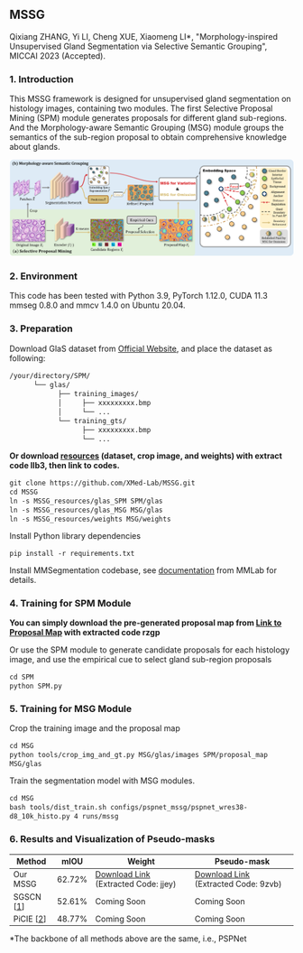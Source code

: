 ## MSSG

Qixiang ZHANG, Yi LI, Cheng XUE, Xiaomeng LI*, "Morphology-inspired Unsupervised Gland Segmentation via Selective Semantic Grouping", MICCAI 2023 (Accepted).



### 1. Introduction
This MSSG framework is designed for unsupervised gland segmentation on histology images, containing two modules. The first Selective Proposal Mining (SPM) module generates proposals for different gland sub-regions. And the Morphology-aware Semantic Grouping (MSG) module groups the semantics of the sub-region proposal to obtain comprehensive knowledge about glands.

![figure](fig/figure.png)



### 2. Environment

This code has been tested with Python 3.9, PyTorch 1.12.0, CUDA 11.3 mmseg 0.8.0 and mmcv 1.4.0 on Ubuntu 20.04.



### 3. Preparation

Download GlaS dataset from [Official Website](https://warwick.ac.uk/fac/cross_fac/tia/data/glascontest/), and place the dataset as following:

```shell
/your/directory/SPM/
      └── glas/
            ├── training_images/
            │     ├── xxxxxxxxx.bmp
            │     └── ...
            └── training_gts/
                  ├── xxxxxxxxx.bmp
                  └── ...
```



**Or download [resources](https://pan.baidu.com/s/1htY5nZacceXj_m2FlY8uXw) (dataset, crop image, and weights) with extract code llb3, then link to codes.**

```shell
git clone https://github.com/XMed-Lab/MSSG.git
cd MSSG
ln -s MSSG_resources/glas_SPM SPM/glas
ln -s MSSG_resources/glas_MSG MSG/glas
ln -s MSSG_resources/weights MSG/weights
```

Install Python library dependencies
```shell
pip install -r requirements.txt
```

Install MMSegmentation codebase, see [documentation](https://mmsegmentation.readthedocs.io/en/latest/) from MMLab for details.



### 4. Training for SPM Module

**You can simply download the pre-generated proposal map from [Link to Proposal Map](https://pan.baidu.com/s/1wDJ7JVcT0KgeUa-03gGLBg) with extracted code rzgp**

Or use the SPM module to generate candidate proposals for each histology image, and use the empirical cue to select gland sub-region proposals

```shell
cd SPM
python SPM.py 
```



### 5. Training for MSG Module

Crop the training image and the proposal map

```shell
cd MSG
python tools/crop_img_and_gt.py MSG/glas/images SPM/proposal_map MSG/glas
```



Train the segmentation model with MSG modules.

```shell
cd MSG
bash tools/dist_train.sh configs/pspnet_mssg/pspnet_wres38-d8_10k_histo.py 4 runs/mssg
```



### 6. Results and Visualization of Pseudo-masks

| Method                                        | mIOU   | Weight                                                       | Pseudo-mask                                                  |
| --------------------------------------------- | ------ | ------------------------------------------------------------ | ------------------------------------------------------------ |
| Our MSSG                                      | 62.72% | [Download Link](https://pan.baidu.com/s/1JmoOuNmpdmaK6vcONcWr7g) (Extracted Code: jjey) | [Download Link](https://pan.baidu.com/s/1BvjmzHeXpS--ucmmrhVuMQ) (Extracted Code: 9zvb) |
| SGSCN [[1](https://arxiv.org/abs/2107.04934)] | 52.61% | Coming Soon                                                  | Coming Soon                                                  |
| PiCIE [[2](https://arxiv.org/abs/2103.17070)] | 48.77% | Coming Soon                                                  | Coming Soon                                                  |

*The backbone of all methods above are the same, i.e., PSPNet
